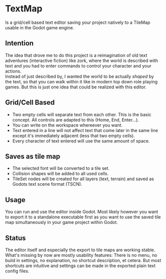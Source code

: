 # TextMap
Is a grid/cell based text editor saving your project natively to a TileMap usable in the Godot game engine.

## Intention
The idea that drove me to do this project is a reimagination of old text adventures (interactive fiction) like zork, where the world is described
with text and you had to enter commands to control your character and your actions.  
Instead of just described by, I wanted the world to be actually _shaped_ by the text, so that you can walk within it like in modern top down role playing games.
But this is just one idea that could be realized with this editor.

## Grid/Cell Based
* Two empty cells will separate text from each other. This is the basic concept. All controls are adapted to this (Home, End, Enter...).
* You can write on the workspace whereever you want.
* Text entered in a line will not affect text that come later in the same line except it's immediately adjacent (less that two empty cells).
* Every character of text entered will use the same amount of space.

## Saves as tile map
* The selected font will be converted to a tile set.
* Collision shapes will be added to all used cells.
* TileSet nodes will be created for all layers (text, terrain) and saved as Godots text scene format (TSCN).

## Usage
You can run and use the editor inside Godot. Most likely however you want to export it to a standalone executable first
as you want to use the saved tile map simultaneously in your game project within Godot.

## Status
The editor itself and especially the export to tile maps are working stable.  
What's missing by now are mostly usability features: There is no menu, no build in settings, no explanation, no shortcut description, et cetera.
But most shortcuts are intuitive and settings can be made in the exported plain text config files.